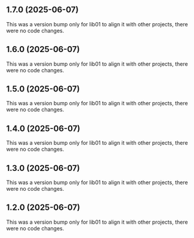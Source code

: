 ## 1.7.0 (2025-06-07)

This was a version bump only for lib01 to align it with other projects, there were no code changes.

## 1.6.0 (2025-06-07)

This was a version bump only for lib01 to align it with other projects, there were no code changes.

## 1.5.0 (2025-06-07)

This was a version bump only for lib01 to align it with other projects, there were no code changes.

## 1.4.0 (2025-06-07)

This was a version bump only for lib01 to align it with other projects, there were no code changes.

## 1.3.0 (2025-06-07)

This was a version bump only for lib01 to align it with other projects, there were no code changes.

## 1.2.0 (2025-06-07)

This was a version bump only for lib01 to align it with other projects, there were no code changes.